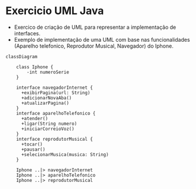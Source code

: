 
# Exercicio UML Java

- Exercico de criação de UML para representar a implementação de interfaces.
- Exemplo de implementação de uma UML com base nas funcionalidades (Aparelho telefonico, Reprodutor Musical, Navegador) do Iphone.

```mermaid
classDiagram
    
    class Iphone {
        -int numeroSerie
    } 
    
    interface navegadorInternet {
      +exibirPagina(url: String)
      +adicionarNovaAba()
      +atualizarPagina()
    }
    interface aparelhoTelefonico {
      +atender()
      +ligar(String numero)
      +iniciarCorreioVoz()
    }
    interface reprodutorMusical {
      +tocar()
      +pausar()
      +selecionarMusica(musica: String)
    }

    Iphone ..|> navegadorInternet
    Iphone ..|> aparelhoTelefonico
    Iphone ..|> reprodutorMusical

